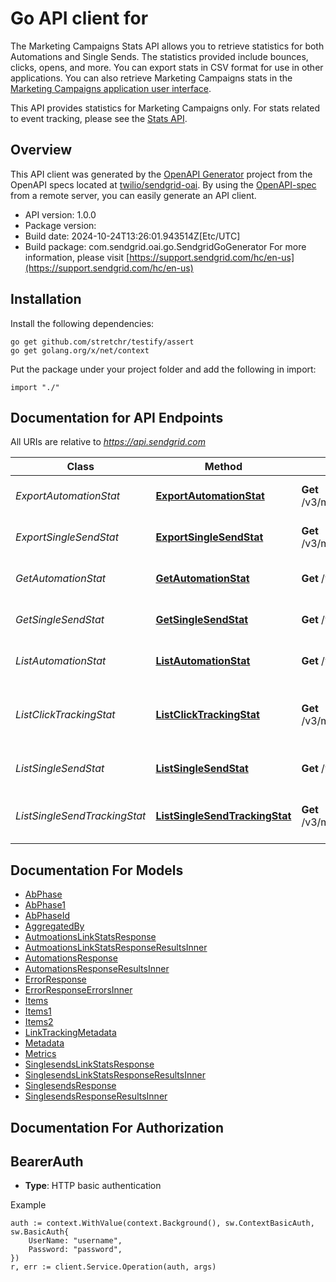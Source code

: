 # Go API client for 

The Marketing Campaigns Stats API allows you to retrieve statistics for both Automations and Single Sends. The statistics provided include bounces, clicks, opens, and more. You can export stats in CSV format for use in other applications. You can also retrieve Marketing Campaigns stats in the [Marketing Campaigns application user interface](https://mc.sendgrid.com/).

This API provides statistics for Marketing Campaigns only. For stats related to event tracking, please see the [Stats API](https://docs.sendgrid.com/api-reference/stats).

## Overview
This API client was generated by the [OpenAPI Generator](https://openapi-generator.tech) project from the OpenAPI specs located at [twilio/sendgrid-oai](https://github.com/twilio/sendgrid-oai/tree/main/spec).  By using the [OpenAPI-spec](https://www.openapis.org/) from a remote server, you can easily generate an API client.

- API version: 1.0.0
- Package version: 
- Build date: 2024-10-24T13:26:01.943514Z[Etc/UTC]
- Build package: com.sendgrid.oai.go.SendgridGoGenerator
For more information, please visit [https://support.sendgrid.com/hc/en-us](https://support.sendgrid.com/hc/en-us)

## Installation

Install the following dependencies:

```shell
go get github.com/stretchr/testify/assert
go get golang.org/x/net/context
```

Put the package under your project folder and add the following in import:

```golang
import "./"
```

## Documentation for API Endpoints

All URIs are relative to *https://api.sendgrid.com*

Class | Method | HTTP request | Description
------------ | ------------- | ------------- | -------------
*ExportAutomationStat* | [**ExportAutomationStat**](docs/ExportAutomationStat.md#exportautomationstat) | **Get** /v3/marketing/stats/automations/export | Export Single Send Stats
*ExportSingleSendStat* | [**ExportSingleSendStat**](docs/ExportSingleSendStat.md#exportsinglesendstat) | **Get** /v3/marketing/stats/singlesends/export | Export Single Send Stats
*GetAutomationStat* | [**GetAutomationStat**](docs/GetAutomationStat.md#getautomationstat) | **Get** /v3/marketing/stats/automations/{Id} | Get Automation Stats by ID
*GetSingleSendStat* | [**GetSingleSendStat**](docs/GetSingleSendStat.md#getsinglesendstat) | **Get** /v3/marketing/stats/singlesends/{Id} | Get Single Send Stats by ID
*ListAutomationStat* | [**ListAutomationStat**](docs/ListAutomationStat.md#listautomationstat) | **Get** /v3/marketing/stats/automations | Get All Automation Stats
*ListClickTrackingStat* | [**ListClickTrackingStat**](docs/ListClickTrackingStat.md#listclicktrackingstat) | **Get** /v3/marketing/stats/automations/{Id}/links | Get Automation Click Tracking Stats by ID
*ListSingleSendStat* | [**ListSingleSendStat**](docs/ListSingleSendStat.md#listsinglesendstat) | **Get** /v3/marketing/stats/singlesends | Get All Single Sends Stats
*ListSingleSendTrackingStat* | [**ListSingleSendTrackingStat**](docs/ListSingleSendTrackingStat.md#listsinglesendtrackingstat) | **Get** /v3/marketing/stats/singlesends/{Id}/links | Get Single Send Click Tracking Stats by ID


## Documentation For Models

 - [AbPhase](AbPhase.md)
 - [AbPhase1](AbPhase1.md)
 - [AbPhaseId](AbPhaseId.md)
 - [AggregatedBy](AggregatedBy.md)
 - [AutmoationsLinkStatsResponse](AutmoationsLinkStatsResponse.md)
 - [AutmoationsLinkStatsResponseResultsInner](AutmoationsLinkStatsResponseResultsInner.md)
 - [AutomationsResponse](AutomationsResponse.md)
 - [AutomationsResponseResultsInner](AutomationsResponseResultsInner.md)
 - [ErrorResponse](ErrorResponse.md)
 - [ErrorResponseErrorsInner](ErrorResponseErrorsInner.md)
 - [Items](Items.md)
 - [Items1](Items1.md)
 - [Items2](Items2.md)
 - [LinkTrackingMetadata](LinkTrackingMetadata.md)
 - [Metadata](Metadata.md)
 - [Metrics](Metrics.md)
 - [SinglesendsLinkStatsResponse](SinglesendsLinkStatsResponse.md)
 - [SinglesendsLinkStatsResponseResultsInner](SinglesendsLinkStatsResponseResultsInner.md)
 - [SinglesendsResponse](SinglesendsResponse.md)
 - [SinglesendsResponseResultsInner](SinglesendsResponseResultsInner.md)


## Documentation For Authorization



## BearerAuth

- **Type**: HTTP basic authentication

Example

```golang
auth := context.WithValue(context.Background(), sw.ContextBasicAuth, sw.BasicAuth{
    UserName: "username",
    Password: "password",
})
r, err := client.Service.Operation(auth, args)
```

